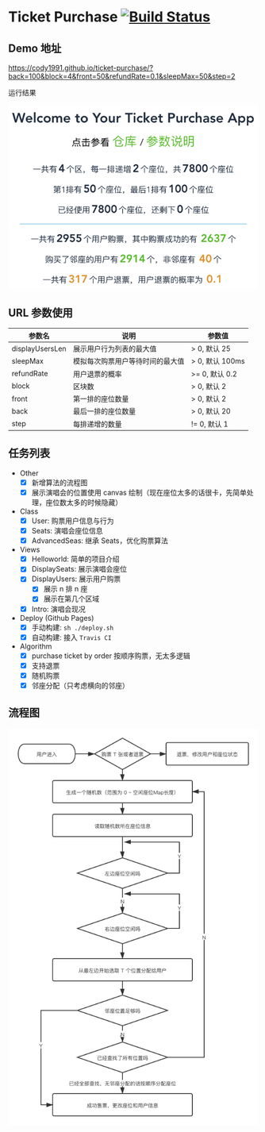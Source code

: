 <!--
 * @Author: codytang
 * @Date: 2020-07-10 22:06:46
 * @LastEditTime: 2020-07-13 11:32:25
 * @LastEditors: codytang
 * @Description: README
-->

# Ticket Purchase [![Build Status](https://travis-ci.org/cody1991/ticket-purchase.svg?branch=master)](https://travis-ci.org/cody1991/ticket-purchase)

## Demo 地址

https://cody1991.github.io/ticket-purchase/?back=100&block=4&front=50&refundRate=0.1&sleepMax=50&step=2

运行结果

![运行结果](./public/result.png)

## URL 参数使用

| 参数名          | 说明                             | 参数值          |
| --------------- | -------------------------------- | --------------- |
| displayUsersLen | 展示用户行为列表的最大值         | > 0, 默认 25    |
| sleepMax        | 模拟每次购票用户等待时间的最大值 | > 0, 默认 100ms |
| refundRate      | 用户退票的概率                   | >= 0, 默认 0.2  |
| block           | 区块数                           | > 0, 默认 2     |
| front           | 第一排的座位数量                 | > 0, 默认 2     |
| back            | 最后一排的座位数量               | > 0, 默认 20    |
| step            | 每排递增的数量                   | != 0, 默认 1    |

## 任务列表

- Other
  - [x] 新增算法的流程图
  - [x] 展示演唱会的位置使用 canvas 绘制（现在座位太多的话很卡，先简单处理，座位数太多的时候隐藏）
- Class
  - [x] User: 购票用户信息与行为
  - [x] Seats: 演唱会座位信息
  - [x] AdvancedSeas: 继承 Seats，优化购票算法
- Views
  - [x] Helloworld: 简单的项目介绍
  - [x] DisplaySeats: 展示演唱会座位
  - [x] DisplayUsers: 展示用户购票
    - [x] 展示 n 排 n 座
    - [x] 展示在第几个区域
  - [x] Intro: 演唱会现况
- Deploy (Github Pages)
  - [x] 手动构建: `sh ./deploy.sh`
  - [x] 自动构建: 接入 `Travis CI`
- Algorithm
  - [x] purchase ticket by order 按顺序购票，无太多逻辑
  - [x] 支持退票
  - [x] 随机购票
  - [x] 邻座分配（只考虑横向的邻座）

## 流程图

![流程图](./public/flow.png)
